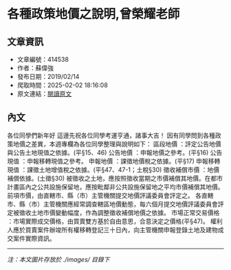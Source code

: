 # 各種政策地價之說明,曾榮耀老師

## 文章資訊
- 文章編號：414538
- 作者：蘇偉強
- 發布日期：2019/02/14
- 爬取時間：2025-02-02 18:16:08
- 原文連結：[閱讀原文](https://real-estate.get.com.tw/Columns/detail.aspx?no=414538)

## 內文
各位同學們新年好
這邊先祝各位同學考運亨通，諸事大吉！
因有同學問到各種政策地價之差異，本週專欄為各位同學整理與說明如下：
區段地價
：評定公告地價與公告土地現值之依據。(平§15、46)
公告地價
：申報地價之參考。(平§16)
公告現值
：申報移轉現值之參考。
申報地價
：課徵地價稅之依據。(平§17)
申報移轉現值
：課徵土地增值稅之依據。(平§47、47-1；土稅§30)
徵收補償市價
：地價補償依據。(土徵§30)
被徵收之土地，應按照徵收當期之市價補償其地價。在都市計畫區內之公共設施保留地，應按毗鄰非公共設施保留地之平均市價補償其地價。
前項市價，由直轄市、縣（市）主管機關提交地價評議委員會評定之。
各直轄市、縣（市）主管機關應經常調查轄區地價動態，每六個月提交地價評議委員會評定被徵收土地市價變動幅度，作為調整徵收補償地價之依據。
市場正常交易價格
：市場實際成交價格，由買賣雙方基於自由意思，合意決定之價格(平§47)。
權利人應於買賣案件辦竣所有權移轉登記三十日內，向主管機關申報登錄土地及建物成交案件實際資訊。

---
*注：本文圖片存放於 ./images/ 目錄下*
